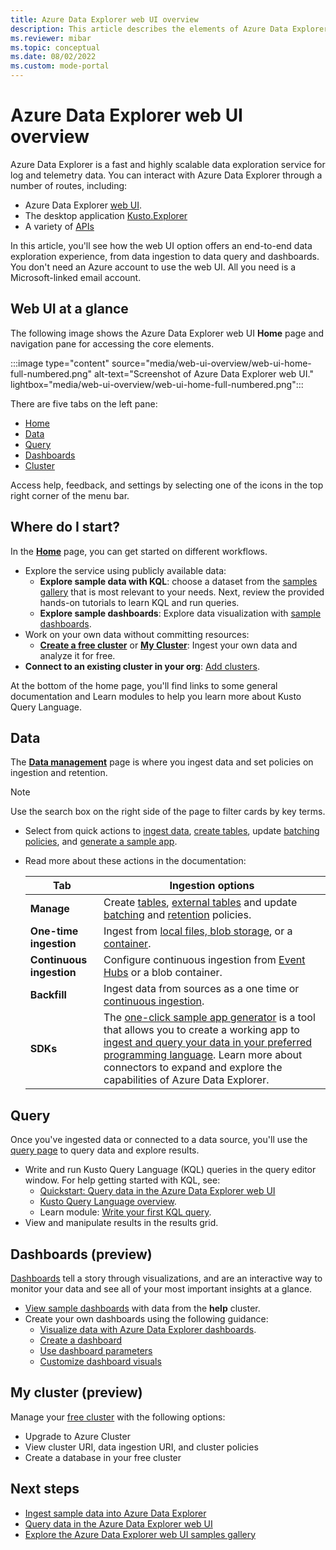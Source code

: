 ```yaml
---
title: Azure Data Explorer web UI overview
description: This article describes the elements of Azure Data Explorer web UI home page and the data analytics journey.
ms.reviewer: mibar
ms.topic: conceptual
ms.date: 08/02/2022
ms.custom: mode-portal
---
```


# Azure Data Explorer web UI overview

Azure Data Explorer is a fast and highly scalable data exploration service for log and telemetry data. You can interact with Azure Data Explorer through a number of routes, including:

* Azure Data Explorer [web UI](https://dataexplorer.azure.com).
* The desktop application [Kusto.Explorer](kusto/tools/kusto-explorer.md)
* A variety of [APIs](kusto/api/index.md)

In this article, you'll see how the web UI option offers an end-to-end data exploration experience, from data ingestion to data query and dashboards. You don't need an Azure account to use the web UI. All you need is a Microsoft-linked email account.

## Web UI at a glance

The following image shows the Azure Data Explorer web UI **Home** page and navigation pane for accessing the core elements.

:::image type="content" source="media/web-ui-overview/web-ui-home-full-numbered.png" alt-text="Screenshot of Azure Data Explorer web UI." lightbox="media/web-ui-overview/web-ui-home-full-numbered.png":::

There are five tabs on the left pane: 

* [Home](#where-do-i-start)
* [Data](#data)
* [Query](#query)
* [Dashboards](#dashboards-preview)
* [Cluster](#my-cluster-preview)

Access help, feedback, and settings by selecting one of the icons in the top right corner of the menu bar. 

## Where do I start?

In the **[Home](https://dataexplorer.azure.com/home)** page, you can get started on different workflows.

* Explore the service using publicly available data: 
    * **Explore sample data with KQL**:  choose a dataset from the [samples gallery](web-ui-samples-gallery.md) that is most relevant to your needs. Next, review the provided hands-on tutorials to learn KQL and run queries.
    * **Explore sample dashboards**:  Explore data visualization with [sample dashboards](web-ui-samples-gallery.md#explore-sample-dashboards).
* Work on your own data without committing resources: 
    * [**Create a free cluster**](https://dataexplorer.azure.com/freecluster) or [**My Cluster**](https://dataexplorer.azure.com/freecluster): Ingest your own data and analyze it for free.
* **Connect to an existing cluster in your org**: [Add clusters](web-query-data.md#add-clusters).

At the bottom of the home page, you'll find links to some general documentation and Learn modules to help you learn more about Kusto Query Language.

## Data

The **[Data management](https://dataexplorer.azure.com/oneclick)** page is where you ingest data and set policies on ingestion and retention.

> [!NOTE] 
> Use the search box on the right side of the page to filter cards by key terms.

* Select from quick actions to [ingest data](https://dataexplorer.azure.com/oneclick/ingest?sourceType=file), [create tables](https://dataexplorer.azure.com/oneclick/createtable), update [batching policies](https://dataexplorer.azure.com/oneclick/updateTableBatchingPolicy), and [generate a sample app](https://dataexplorer.azure.com/oneclick/generatecode?sourceType=file).
* Read more about these actions in the documentation:

    |Tab  |Ingestion options  |
    |---------|---------|
    |**Manage**     | Create [tables](https://dataexplorer.azure.com/oneclick/createtable), [external tables](external-table.md) and update [batching](/azure/data-explorer/kusto/management/batchingpolicy) and [retention](/azure/data-explorer/kusto/management/retentionpolicy) policies.      |
    |**One-time ingestion**    | Ingest from [local files, blob storage](/azure/data-explorer/ingest-data-one-click), or a [container](/azure/data-explorer//one-click-ingestion-new-table).      |
    |**Continuous ingestion**     | Configure continuous ingestion from [Event Hubs](/azure/data-explorer/one-click-event-hub) or a blob container.        |
    |**Backfill**     |  Ingest data from sources as a one time or [continuous ingestion](one-click-ingestion-new-table.md).       |
    |**SDKs**     |  The [one-click sample app generator](https://dataexplorer.azure.com/oneclick/generatecode?programingLang=Python) is a tool that allows you to create a working app to [ingest and query your data in your preferred programming language](sample-app-generator-one-click.md). Learn more about connectors to expand and explore the capabilities of Azure Data Explorer.    |

## Query

Once you've ingested data or connected to a data source, you'll use the [query page](https://dataexplorer.azure.com/clusters/help) to query data and explore results.

* Write and run Kusto Query Language (KQL) queries in the query editor window. For help getting started with KQL, see: 
    *  [Quickstart: Query data in the Azure Data Explorer web UI](web-query-data.md)
    * [Kusto Query Language overview](./kusto/query/index.md).
    * Learn module: [Write your first KQL query](/learn/modules/write-first-query-kusto-query-language/).
* View and manipulate results in the results grid.

## Dashboards (preview)

[Dashboards](https://dataexplorer.azure.com/dashboards) tell a story through visualizations, and are an interactive way to monitor your data and see all of your most important insights at a glance.

* [View sample dashboards](web-ui-samples-gallery.md#explore-sample-dashboards) with data from the **help** cluster.
* Create your own dashboards using the following guidance:
    * [Visualize data with Azure Data Explorer dashboards](azure-data-explorer-dashboards.md).
    * [Create a dashboard](azure-data-explorer-dashboards.md#create-a-dashboard) 
    * [Use dashboard parameters](dashboard-parameters.md)
    * [Customize dashboard visuals](dashboard-customize-visuals.md)

## My cluster (preview)

Manage your [free cluster](https://dataexplorer.azure.com/freecluster) with the following options:
* Upgrade to Azure Cluster
* View cluster URI, data ingestion URI, and cluster policies
* Create a database in your free cluster

## Next steps

* [Ingest sample data into Azure Data Explorer](ingest-sample-data.md)
* [Query data in the Azure Data Explorer web UI](web-query-data.md#run-queries)
* [Explore the Azure Data Explorer web UI samples gallery](web-ui-samples-gallery.md)
